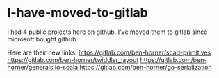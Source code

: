 # I-have-moved-to-gitlab

I had 4 public projects here on github.  I've moved them to gitlab since microsoft bought github.

Here are their new links:
https://gitlab.com/ben-horner/scad-primitives
https://gitlab.com/ben-horner/twiddler_layout
https://gitlab.com/ben-horner/generals.io-scala
https://gitlab.com/ben-horner/go-serialization
